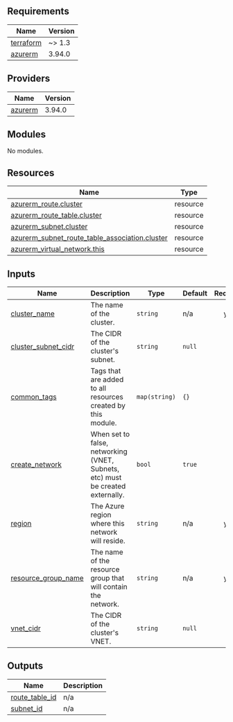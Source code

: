 <!-- BEGIN_TF_DOCS -->
## Requirements

| Name | Version |
|------|---------|
| <a name="requirement_terraform"></a> [terraform](#requirement\_terraform) | ~> 1.3 |
| <a name="requirement_azurerm"></a> [azurerm](#requirement\_azurerm) | 3.94.0 |

## Providers

| Name | Version |
|------|---------|
| <a name="provider_azurerm"></a> [azurerm](#provider\_azurerm) | 3.94.0 |

## Modules

No modules.

## Resources

| Name | Type |
|------|------|
| [azurerm_route.cluster](https://registry.terraform.io/providers/hashicorp/azurerm/3.94.0/docs/resources/route) | resource |
| [azurerm_route_table.cluster](https://registry.terraform.io/providers/hashicorp/azurerm/3.94.0/docs/resources/route_table) | resource |
| [azurerm_subnet.cluster](https://registry.terraform.io/providers/hashicorp/azurerm/3.94.0/docs/resources/subnet) | resource |
| [azurerm_subnet_route_table_association.cluster](https://registry.terraform.io/providers/hashicorp/azurerm/3.94.0/docs/resources/subnet_route_table_association) | resource |
| [azurerm_virtual_network.this](https://registry.terraform.io/providers/hashicorp/azurerm/3.94.0/docs/resources/virtual_network) | resource |

## Inputs

| Name | Description | Type | Default | Required |
|------|-------------|------|---------|:--------:|
| <a name="input_cluster_name"></a> [cluster\_name](#input\_cluster\_name) | The name of the cluster. | `string` | n/a | yes |
| <a name="input_cluster_subnet_cidr"></a> [cluster\_subnet\_cidr](#input\_cluster\_subnet\_cidr) | The CIDR of the cluster's subnet. | `string` | `null` | no |
| <a name="input_common_tags"></a> [common\_tags](#input\_common\_tags) | Tags that are added to all resources created by this module. | `map(string)` | `{}` | no |
| <a name="input_create_network"></a> [create\_network](#input\_create\_network) | When set to false, networking (VNET, Subnets, etc) must be created externally. | `bool` | `true` | no |
| <a name="input_region"></a> [region](#input\_region) | The Azure region where this network will reside. | `string` | n/a | yes |
| <a name="input_resource_group_name"></a> [resource\_group\_name](#input\_resource\_group\_name) | The name of the resource group that will contain the network. | `string` | n/a | yes |
| <a name="input_vnet_cidr"></a> [vnet\_cidr](#input\_vnet\_cidr) | The CIDR of the cluster's VNET. | `string` | `null` | no |

## Outputs

| Name | Description |
|------|-------------|
| <a name="output_route_table_id"></a> [route\_table\_id](#output\_route\_table\_id) | n/a |
| <a name="output_subnet_id"></a> [subnet\_id](#output\_subnet\_id) | n/a |
<!-- END_TF_DOCS -->